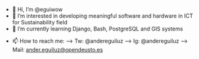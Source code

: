 - 👋 Hi, I’m @eguiwow
- 👀 I’m interested in developing meaningful software and hardware in ICT for Sustainability field
- 🌱 I’m currently learning Django, Bash, PostgreSQL and GIS systems
<!-- 💞️ I’m looking to collaborate on Green IT projects -->
- 📫 How to reach me:
--> Tw: @andereguiluz
--> Ig: @andereguiluz
--> Mail: ander.eguiluz@opendeusto.es

<!---
eguiwow/eguiwow is a ✨ special ✨ repository because its `README.md` (this file) appears on your GitHub profile.
You can click the Preview link to take a look at your changes.
--->
